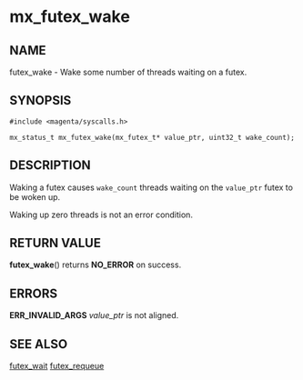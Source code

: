 # mx_futex_wake

## NAME

futex_wake - Wake some number of threads waiting on a futex.

## SYNOPSIS

```
#include <magenta/syscalls.h>

mx_status_t mx_futex_wake(mx_futex_t* value_ptr, uint32_t wake_count);
```

## DESCRIPTION

Waking a futex causes `wake_count` threads waiting on the `value_ptr`
futex to be woken up.

Waking up zero threads is not an error condition.

## RETURN VALUE

**futex_wake**() returns **NO_ERROR** on success.

## ERRORS

**ERR_INVALID_ARGS**  *value_ptr* is not aligned.

## SEE ALSO

[futex_wait](futex_wait.md)
[futex_requeue](futex_requeue.md)
